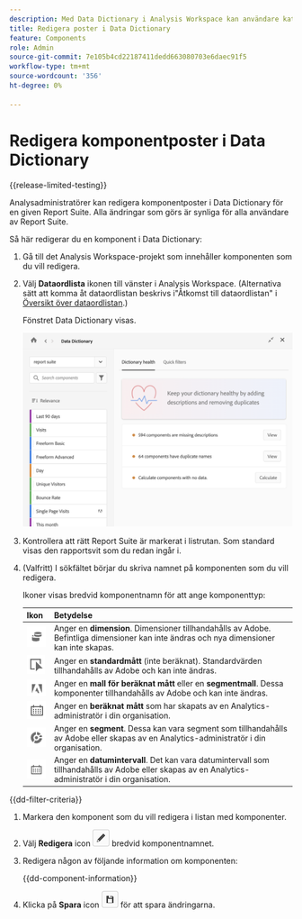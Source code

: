 ```yaml
---
description: Med Data Dictionary i Analysis Workspace kan användare katalogisera och hålla reda på de olika komponenterna i Analysis Workspace, inklusive deras avsedda användning, som är godkända, som är dubbletter osv.
title: Redigera poster i Data Dictionary
feature: Components
role: Admin
source-git-commit: 7e105b4cd22187411dedd663080703e6daec91f5
workflow-type: tm+mt
source-wordcount: '356'
ht-degree: 0%

---
```


# Redigera komponentposter i Data Dictionary

{{release-limited-testing}}

Analysadministratörer kan redigera komponentposter i Data Dictionary för en given Report Suite. Alla ändringar som görs är synliga för alla användare av Report Suite.

Så här redigerar du en komponent i Data Dictionary:

1. Gå till det Analysis Workspace-projekt som innehåller komponenten som du vill redigera.

1. Välj **Dataordlista** ikonen till vänster i Analysis Workspace. (Alternativa sätt att komma åt dataordlistan beskrivs i&quot;Åtkomst till dataordlistan&quot; i [Översikt över dataordlistan](/help/analyze/analysis-workspace/components/data-dictionary/data-dictionary-overview.md).)

   Fönstret Data Dictionary visas.

   ![Administratörsvy för datamordlista](assets/data-dictionary-admin.png)

1. Kontrollera att rätt Report Suite är markerat i listrutan. Som standard visas den rapportsvit som du redan ingår i.

1. (Valfritt) I sökfältet börjar du skriva namnet på komponenten som du vill redigera.

   Ikoner visas bredvid komponentnamn för att ange komponenttyp:

   | Ikon | Betydelse |
   |---------|----------|
   | ![Dimension, ikon](assets/dimension-icon.png) | Anger en **dimension**. Dimensioner tillhandahålls av Adobe. Befintliga dimensioner kan inte ändras och nya dimensioner kan inte skapas. |
   | ![Mätningsikon](assets/default-metric-icon.png) | Anger en **standardmått** (inte beräknat). Standardvärden tillhandahålls av Adobe och kan inte ändras. |
   | ![Adobe, ikon](assets/default-calc-metric-icon.png) | Anger en **mall för beräknat mått** eller en **segmentmall**. Dessa komponenter tillhandahålls av Adobe och kan inte ändras. |
   | ![Beräkningsikon](assets/calculated-metric-icon-created.png) | Anger en **beräknat mått** som har skapats av en Analytics-administratör i din organisation. |
   | ![Segmentikon](assets/segment-icon.png) | Anger en **segment**. Dessa kan vara segment som tillhandahålls av Adobe eller skapas av en Analytics-administratör i din organisation. |
   | ![Ikon för datumintervall](assets/date-range-icon.png) | Anger en **datumintervall**. Det kan vara datumintervall som tillhandahålls av Adobe eller skapas av en Analytics-administratör i din organisation. |

{{dd-filter-criteria}}

1. Markera den komponent som du vill redigera i listan med komponenter.

1. Välj **Redigera** icon ![Ikon för redigering av dataordlista](assets/data-dictionary-edit-icon.png) bredvid komponentnamnet.

1. Redigera någon av följande information om komponenten:

   {{dd-component-information}}

1. Klicka på **Spara** icon ![Ikonen Spara i datamordlista](assets/data-dictionary-save-icon.png) för att spara ändringarna.
